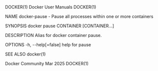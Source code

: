 DOCKER(1)							      Docker User Manuals							     DOCKER(1)

NAME
       docker-pause - Pause all processes within one or more containers

SYNOPSIS
       docker pause CONTAINER [CONTAINER...]

DESCRIPTION
       Alias for docker container pause.

OPTIONS
       -h, --help[=false]      help for pause

SEE ALSO
       docker(1)

Docker Community							   Mar 2025								     DOCKER(1)

